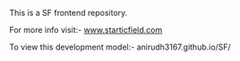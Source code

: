 This is a SF frontend repository.

For more info visit:- www.starticfield.com

To view this development model:- anirudh3167.github.io/SF/
